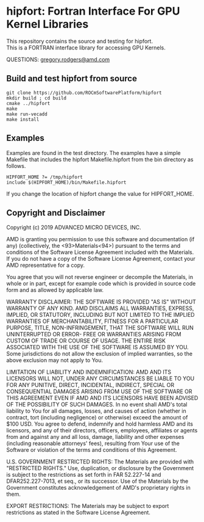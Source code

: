 hipfort: Fortran Interface For GPU Kernel Libraries
===================================================

This repository contains the source and testing for hipfort.  
This is a FORTRAN interface library for accessing GPU Kernels.

QUESTIONS: gregory.rodgers@amd.com 

## Build and test hipfort from source
```
git clone https://github.com/ROCmSoftwarePlatform/hipfort
mkdir build ; cd build
cmake ../hipfort
make
make run-vecadd
make install
```
## Examples
Examples are found in the test directory.  The examples have a simple Makefile 
that includes the hipfort Makefile.hipfort from the bin directory as follows.
```
HIPFORT_HOME ?= /tmp/hipfort
include $(HIPFORT_HOME)/bin/Makefile.hipfort
```
If you change the location of hipfort change the value for HIPFORT_HOME.

## Copyright and Disclaimer

<A NAME="Copyright">

Copyright (c) 2019 ADVANCED MICRO DEVICES, INC.

AMD is granting you permission to use this software and documentation (if any) (collectively, the
<93>Materials<94>) pursuant to the terms and conditions of the Software License Agreement included with the
Materials.  If you do not have a copy of the Software License Agreement, contact your AMD
representative for a copy.

You agree that you will not reverse engineer or decompile the Materials, in whole or in part, except for
example code which is provided in source code form and as allowed by applicable law.

WARRANTY DISCLAIMER: THE SOFTWARE IS PROVIDED "AS IS" WITHOUT WARRANTY OF ANY
KIND.  AMD DISCLAIMS ALL WARRANTIES, EXPRESS, IMPLIED, OR STATUTORY, INCLUDING BUT NOT
LIMITED TO THE IMPLIED WARRANTIES OF MERCHANTABILITY, FITNESS FOR A PARTICULAR
PURPOSE, TITLE, NON-INFRINGEMENT, THAT THE SOFTWARE WILL RUN UNINTERRUPTED OR ERROR-
FREE OR WARRANTIES ARISING FROM CUSTOM OF TRADE OR COURSE OF USAGE.  THE ENTIRE RISK
ASSOCIATED WITH THE USE OF THE SOFTWARE IS ASSUMED BY YOU.  Some jurisdictions do not
allow the exclusion of implied warranties, so the above exclusion may not apply to You.

LIMITATION OF LIABILITY AND INDEMNIFICATION:  AMD AND ITS LICENSORS WILL NOT,
UNDER ANY CIRCUMSTANCES BE LIABLE TO YOU FOR ANY PUNITIVE, DIRECT, INCIDENTAL,
INDIRECT, SPECIAL OR CONSEQUENTIAL DAMAGES ARISING FROM USE OF THE SOFTWARE OR THIS
AGREEMENT EVEN IF AMD AND ITS LICENSORS HAVE BEEN ADVISED OF THE POSSIBILITY OF SUCH
DAMAGES.  In no event shall AMD's total liability to You for all damages, losses, and
causes of action (whether in contract, tort (including negligence) or otherwise)
exceed the amount of $100 USD.  You agree to defend, indemnify and hold harmless
AMD and its licensors, and any of their directors, officers, employees, affiliates or
agents from and against any and all loss, damage, liability and other expenses
(including reasonable attorneys' fees), resulting from Your use of the Software or
violation of the terms and conditions of this Agreement.

U.S. GOVERNMENT RESTRICTED RIGHTS: The Materials are provided with "RESTRICTED RIGHTS."
Use, duplication, or disclosure by the Government is subject to the restrictions as set
forth in FAR 52.227-14 and DFAR252.227-7013, et seq., or its successor.  Use of the
Materials by the Government constitutes acknowledgement of AMD's proprietary rights in them.

EXPORT RESTRICTIONS: The Materials may be subject to export restrictions as stated in the
Software License Agreement.


